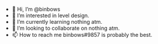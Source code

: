 - 👋 Hi, I’m @binbows
- 👀 I’m interested in level design.
- 🌱 I’m currently learning nothing atm.
- 💞️ I’m looking to collaborate on nothing atm.
- 📫 How to reach me binbows#9857 is probably the best.

<!---
binbows/binbows is a ✨ special ✨ repository because its `README.md` (this file) appears on your GitHub profile.
You can click the Preview link to take a look at your changes.
--->
